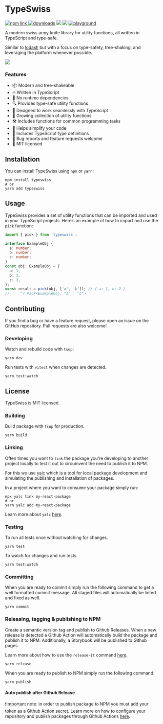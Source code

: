 # TypeSwiss

<a href="https://www.npmjs.com/package/typeswiss"><img src="https://img.shields.io/npm/v/typeswiss?color=blue" alt="npm link" target="_blank" />
</a>
<a href="https://www.npmjs.com/package/typeswiss" target="_blank"><img src="https://img.shields.io/npm/dm/typeswiss" alt="downloads" /></a>
<a href="https://bundlejs.com/?q=typeswiss" target="_blank"><img src="https://deno.bundlejs.com/?q=typeswiss&config={%22analysis%22:undefined}&badge=" /></a>
<img src="https://img.shields.io/npm/l/typeswiss" />
<a href="https://tsplay.dev/NB8v4W" target="_blank"><img src="https://img.shields.io/badge/%F0%9F%9A%80-playground-yellow" alt="playground" /></a>

A modern swiss army knife library for utility functions, all written in TypeScript and type-safe.

Similar to [lodash](https://lodash.com/) but with a focus on type-safety, tree-shaking, and leveraging the platform whenever possible.

<a href="https://tsplay.dev/WG8x9w" target="_blank">
<img src="https://raw.githubusercontent.com/bengry/typeswiss/main/docs/assets/readme-example.png" />
</a>

### Features

- 📦 Modern and tree-shakeable
- 🔥 Written in TypeScript
- 🚫 No runtime dependencies
- 🔍 Provides type-safe utility functions
- 🤖 Designed to work seamlessly with TypeScript
- 🌱 Growing collection of utility functions
- 🛠️ Includes functions for common programming tasks
- 🧰 Helps simplify your code
- 🤝 Includes TypeScript type definitions
- 🐞 Bug reports and feature requests welcome
- 📝 MIT licensed

## Installation

You can install TypeSwiss using `npm` or `yarn`:

```console
npm install typeswiss
# or
yarn add typeswiss
```

## Usage

TypeSwiss provides a set of utility functions that can be imported and used in your TypeScript projects. Here’s an example of how to import and use the `pick` function:

```ts
import { pick } from 'typeswiss';

interface ExampleObj {
  a: number;
  b: number;
  c: number;
}
const obj: ExampleObj = {
  a: 1,
  b: 2,
  c: 3,
};
const result = pick(obj, ['a', 'b']); // { a: 1, b: 2 }
//     ^? Pick<ExampleObj, "a" | "b">
```

## Contributing

If you find a bug or have a feature request, please open an issue on the GitHub repository. Pull requests are also welcome!

### Developing

Watch and rebuild code with `tsup`:

```console
yarn dev
```

Run tests with `vitest` when changes are detected.

```console
yarn test:watch
```

## License

TypeSwiss is MIT licensed.

### Building

Build package with `tsup` for production.

```console
yarn build
```

### Linking

Often times you want to `link` the package you're developing to another project locally to test it out to circumvent the need to publish it to NPM.

For this we use [yalc](https://github.com/wclr/yalc) which is a tool for local package development and simulating the publishing and installation of packages.

In a project where you want to consume your package simply run:

```console
npx yalc link my-react-package
# or
yarn yalc add my-react-package
```

Learn more about `yalc` [here](https://github.com/wclr/yalc).

### Testing

To run all tests once without watching for changes.

```console
yarn test
```

To watch for changes and run tests.

```
yarn test:watch
```

### Committing

When you are ready to commit simply run the following command to get a well formatted commit message. All staged files will automatically be linted and fixed as well.

```console
yarn commit
```

### Releasing, tagging & publishing to NPM

Create a semantic version tag and publish to Github Releases. When a new release is detected a Github Action will automatically build the package and publish it to NPM. Additionally, a Storybook will be published to Github pages.

Learn more about how to use the `release-it` command [here](https://github.com/release-it/release-it).

```console
yarn release
```

When you are ready to publish to NPM simply run the following command:

```console
yarn publish
```

#### Auto publish after Github Release

❗Important note: in order to publish package to NPM you must add your token as a Github Action secret. Learn more on how to configure your repository and publish packages through Github Actions [here](https://docs.github.com/en/actions/publishing-packages/publishing-nodejs-packages).
